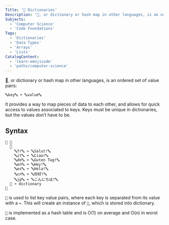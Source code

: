 ```yaml
---
Title: '🍯 Dictionaries'
Description: '🍯, or dictionary or hash map in other languages, is an ordered set of value pairs: pseudo 🔤key🔤 ➡️ 🔤value🔤  It provides a way to map pieces of data to each other, and allows for quick access to values associated to keys. Keys must be unique in dictionaries, but the values don’t have to be. emojic 🏁 🍇'
Subjects:
  - 'Computer Science'
  - 'Code Foundations'
Tags:
  - 'Dictionaries'
  - 'Data Types'
  - 'Arrays'
  - 'Lists'
CatalogContent:
  - 'learn-emojicode'
  - 'paths/computer-science'
---
```


🍯, or dictionary or hash map in other languages, is an ordered set of value pairs:

```pseudo
🔤key🔤 ➡️ 🔤value🔤
```

It provides a way to map pieces of data to each other, and allows for quick access to values associated to keys. Keys must be unique in dictionaries, but the values don’t have to be.

## Syntax

```emojic
🏁 🍇
  🍿
    🔤fr🔤 ➡️ 🔤Salut!🔤
    🔤it🔤 ➡️ 🔤Ciao!🔤
    🔤de🔤 ➡️ 🔤Guten Tag!🔤
    🔤en🔤 ➡️ 🔤Hey!🔤
    🔤es🔤 ➡️ 🔤Hola!🔤
    🔤cn🔤 ➡️ 🔤你好!🔤
    🔤jp🔤 ➡️ 🔤こんにちは!🔤
  🍆 ➡️ dictionary
🍉
```

`🍿` is used to list key value pairs, where each key is separated from its value with a `➡️`. This will create an instance of `🍯`, which is stored into dictionary.

`🍯` is implemented as a hash table and is O(1) on average and O(n) in worst case.
